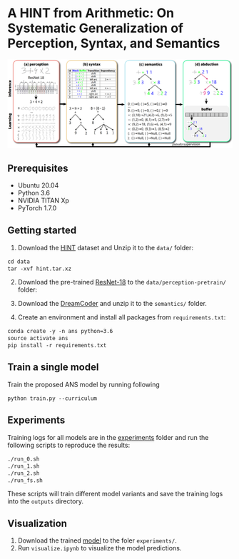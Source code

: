 # A HINT from Arithmetic: On Systematic Generalization of Perception, Syntax, and Semantics

<div align="center">
  <img src="ans.png" width="750px">
</div>

## Prerequisites
* Ubuntu 20.04
* Python 3.6
* NVIDIA TITAN Xp
* PyTorch 1.7.0

## Getting started
1. Download the [HINT](https://drive.google.com/file/d/1vYADnDuWuW2V5kixvGAGIo_Vh6DyCJrD/view?usp=sharing) dataset and Unzip it to the `data/` folder:
```
cd data
tar -xvf hint.tar.xz
```

2. Download the pre-trained [ResNet-18](https://drive.google.com/file/d/1vDB88m50BMtcnyA8LOD7Uem2Q05nlg9q/view?usp=sharing) to the `data/perception-pretrain/` folder:


3. Download the [DreamCoder](https://drive.google.com/file/d/1HUi69T1LkrH7baxgXzbgE24bvXKgdIJt/view?usp=sharing) and unzip it to the `semantics/` folder.

4. Create an environment and install all packages from `requirements.txt`:
```
conda create -y -n ans python=3.6
source activate ans
pip install -r requirements.txt
```

## Train a single model
Train the proposed ANS model by running following
```
python train.py --curriculum
```

## Experiments
Training logs for all models are in the <a href = "/experiments">experiments</a> folder and run the following scripts to reproduce the results:
```
./run_0.sh
./run_1.sh
./run_2.sh
./run_fs.sh
```
These scripts will train different model variants and save the training logs into the `outputs` directory.

## Visualization
1. Download the trained [model](https://drive.google.com/file/d/1B_4R--hfdjtmmlEGKrC4ZW5PrzT-fOp4/view?usp=sharing) to the foler `experiments/`.
2. Run `visualize.ipynb` to visualize the model predictions.

